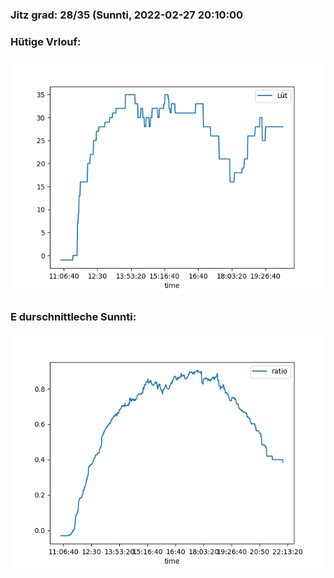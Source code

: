 ### Jitz grad: 28/35 (Sunnti, 2022-02-27 20:10:00

### Hütige Vrlouf:
![Graph](Today.png)

### E durschnittleche Sunnti:
![Graph](Sunnti.png)